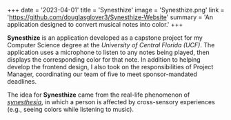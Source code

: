 +++
date = '2023-04-01'
title = 'Synesthize'
image = 'Synesthize.png'
link = 'https://github.com/douglasglover3/Synesthize-Website'
summary = 'An application designed to convert musical notes into color.'
+++

**Synesthize** is an application developed as a capstone project for my Computer Science degree at the *University of Central Florida (UCF)*. The application uses a microphone to listen to any notes being played, then displays the corresponding color for that note. In addition to helping develop the frontend design, I also took on the responsibilities of Project Manager, coordinating our team of five to meet sponsor-mandated deadlines.

The idea for **Synesthize** came from the real-life phenomenon of *[synesthesia](https://www.webmd.com/brain/what-is-synesthesia)*, in which a person is affected by cross-sensory experiences (e.g., seeing colors while listening to music).

